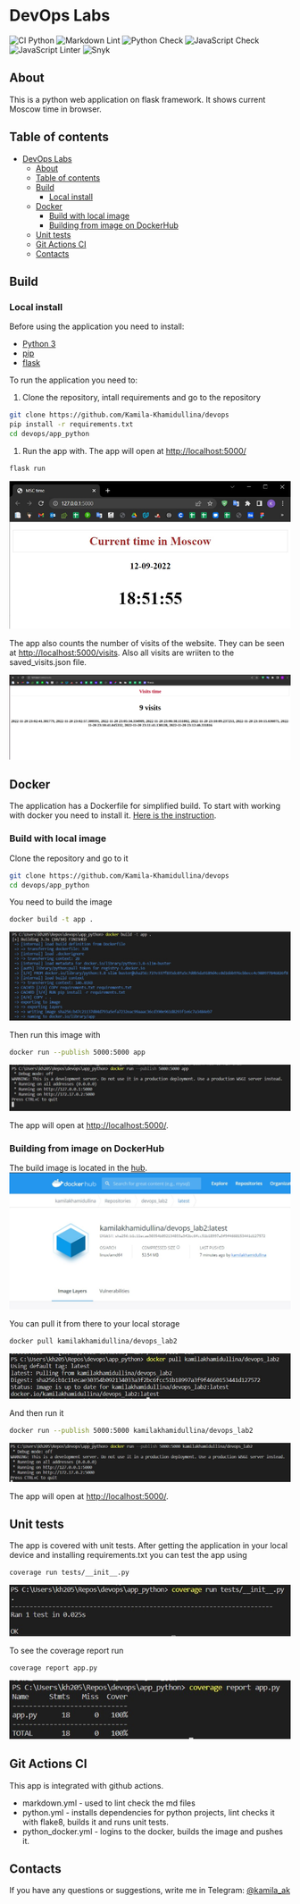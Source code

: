 # DevOps Labs

![CI Python](https://github.com/Kamila-Khamidullina/devops/actions/workflows/python_docker.yml/badge.svg)
![Markdown Lint](https://github.com/Kamila-Khamidullina/devops/actions/workflows/markdown.yml/badge.svg)
![Python Check](https://github.com/Kamila-Khamidullina/devops/actions/workflows/python.yml/badge.svg)
![JavaScript Check](https://github.com/Kamila-Khamidullina/devops/actions/workflows/java.yml/badge.svg)
![JavaScript Linter](https://github.com/Kamila-Khamidullina/devops/actions/workflows/java_lint.yml/badge.svg)
![Snyk](https://github.com/Kamila-Khamidullina/devops/actions/workflows/snyk.yml/badge.svg)

## About

This is a python web application on flask framework.
It shows current Moscow time in browser.

## Table of contents

- [DevOps Labs](#devops-labs)
  - [About](#about)
  - [Table of contents](#table-of-contents)
  - [Build](#build)
    - [Local install](#local-install)
  - [Docker](#docker)
    - [Build with local image](#build-with-local-image)
    - [Building from image on DockerHub](#building-from-image-on-dockerhub)
  - [Unit tests](#unit-tests)
  - [Git Actions CI](#git-actions-ci)
  - [Contacts](#contacts)

## Build

### Local install

Before using the application you need to install:

- [Python 3](https://www.python.org/downloads/)
- [pip](https://pip.pypa.io/en/stable/installation/)
- [flask](https://pypi.org/project/Flask/)

To run the application you need to:

1. Clone the repository, intall requirements and go to
   the repository

```bash
git clone https://github.com/Kamila-Khamidullina/devops
pip install -r requirements.txt
cd devops/app_python
```

1. Run the app with. The app will open at <http://localhost:5000/>

```bash
flask run
```

![app](/assets/app.jpg)

The app also counts the number of visits of the website. They can be seen at <http://localhost:5000/visits>.
Also all visits are wriiten to the saved_visits.json file.

![visits](/assets/visits.png)

## Docker

The application has a Dockerfile for simplified build.
To start with working with docker you need to install it.
[Here is the instruction](https://docs.docker.com/engine/install/).

### Build with local image

Clone the repository and go to it

```bash
git clone https://github.com/Kamila-Khamidullina/devops
cd devops/app_python
```

You need to build the image

```bash
docker build -t app .
```

![docker-build](/assets/docker_build.jpg)

Then run this image with

```bash
docker run --publish 5000:5000 app
```

![docker-run](/assets/docker_run.jpg)

The app will open at <http://localhost:5000/>.

### Building from image on DockerHub

The build image is located in the [hub](https://hub.docker.com/layers/kamilakhamidullina/devops_lab2/latest/images/sha256-b1c11ecae30354b092134033a3f2bc6fcc51b18997a3f9f4660153441d127572?context=repo).
![hub](/assets/docker_hub.jpg)

You can pull it from there to your local storage

```bash
docker pull kamilakhamidullina/devops_lab2
```

![pull](/assets/docker_pull.jpg)

And then run it

```bash
docker run --publish 5000:5000 kamilakhamidullina/devops_lab2
```

![run](/assets/docker_run_pull.jpg)

The app will open at <http://localhost:5000/>.

## Unit tests

The app is covered with unit tests.
After getting the application in your local device
and installing requirements.txt
you can test the app using

```bash
coverage run tests/__init__.py
```

![run tests](/assets/run_tests.jpg)

To see the coverage report run

```bash
coverage report app.py
```

![report](/assets/report.jpg)

## Git Actions CI

This app is integrated with github actions.

- markdown.yml - used to lint check the md files
- python.yml - installs dependencies for python projects,
  lint checks it with flake8, builds it and runs unit tests.
- python_docker.yml - logins to the docker,
  builds the image and pushes it.

## Contacts

If you have any questions or suggestions, write me in Telegram: [@kamila_ak](https://t.me/kamila_ak)
